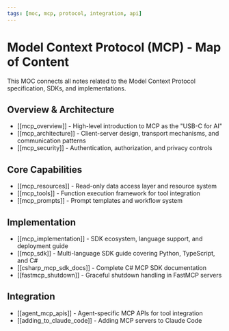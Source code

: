 ```yaml
---
tags: [moc, mcp, protocol, integration, api]
---
```

# Model Context Protocol (MCP) - Map of Content

This MOC connects all notes related to the Model Context Protocol specification, SDKs, and implementations.

## Overview & Architecture

- [[mcp_overview]] - High-level introduction to MCP as the "USB-C for AI"
- [[mcp_architecture]] - Client-server design, transport mechanisms, and communication patterns
- [[mcp_security]] - Authentication, authorization, and privacy controls

## Core Capabilities

- [[mcp_resources]] - Read-only data access layer and resource system
- [[mcp_tools]] - Function execution framework for tool integration
- [[mcp_prompts]] - Prompt templates and workflow system

## Implementation

- [[mcp_implementation]] - SDK ecosystem, language support, and deployment guide
- [[mcp_sdk]] - Multi-language SDK guide covering Python, TypeScript, and C#
- [[csharp_mcp_sdk_docs]] - Complete C# MCP SDK documentation
- [[fastmcp_shutdown]] - Graceful shutdown handling in FastMCP servers

## Integration

- [[agent_mcp_apis]] - Agent-specific MCP APIs for tool integration
- [[adding_to_claude_code]] - Adding MCP servers to Claude Code
